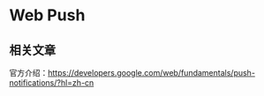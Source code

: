 # Web Push
## 相关文章
官方介绍：https://developers.google.com/web/fundamentals/push-notifications/?hl=zh-cn

